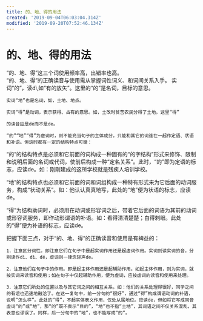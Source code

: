 ```yaml
---
title: 的、地、得的用法
created: '2019-09-04T06:03:04.314Z'
modified: '2019-09-20T07:52:46.134Z'
---
```


# 的、地、得的用法


   “的、地、得”这三个词使用频率高，出错率也高。        
   “的、地、得”的正确读音与使用需从掌握词性词义、和词间关系入手。
     实词“的”，读dì,如“有的放矢”。这里的“的”是名词，目标的意思。

    实词“地”也是名词，如，土地、地点。

    实词“得”是动词，表示获得、占有的意思。如，土改时贫苦农民分得了土地。这里“得”

    的读音应是dé而不是de。

    “的”“地”“得”为虚词时，则不能充当句子的主体成分，只能和其它的词连在一起作定语、状语和补语。但这时都有一定的结构特点可循：

“的”的结构特点是必须和它前面的词构成一种固有的“的字结构”形式来修饰、限制和说明后面的名词或代词，使前后构成一种“定名关系”。此时，“的”即为定语的标志，应读de。如：刚刚建成的这所学校就是残疾人培训学校。

   “地”的结构特点也必须和它前面的词和词组构成一种特有形式来为它后面的动词服务，构成“状动关系”。如：他认认真真地写，此处的“地”便为状语的标志，应读de。

   “得”为结构助词时，必须用在动词或形容词之后，带着它后面的词语为其前的动词或形容词服务，即作动形谓语的补语。如：看得清清楚楚；白得刺眼。此处的“得”便为补语的标志，应读de。

把握下面三点，对于“的、地、得”的正确读音和使用是有裨益的：

    1．注意区分词性。即注意它们在句子中是起实词作用还是起虚词作用。实词则读实词的音，分别读作dì、dì、dé，虚词则一律念轻声de。

    2．注意他们在句子中的作用。即是起主体作用还是起辅助作用。如起主体作用，则为实词，就按实词来读音和使用；如在句子中仅起辅助作用，便为虚词，应按虚词的读音和使用来处理。

    3．注意它们所处的位置以及与其它词之间的相互关系。如：他们的关系处理得很好，同学之间的有谊也迅速地融洽了。在这一复句中，前一分句的“很好”，通过“得”构成谓语动词的补语，说明“怎么样”。此处的“得”，不起实体表义作用，仅处从属地位。应读de，但如将它写成同音虚词“的”或“地”，那“的”既不表示“目的”，“地”也不指“土地”，其词语之间不仅关系混乱，其表意也谬误了。同样，后一分句中的“地”，也不能写成“的”。
    
